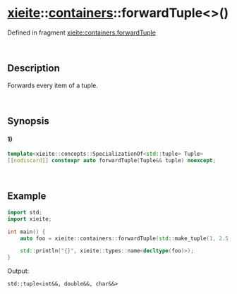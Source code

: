 # [xieite](../../xieite.md)\:\:[containers](../../containers.md)\:\:forwardTuple\<\>\(\)
Defined in fragment [xieite:containers.forwardTuple](../../../src/containers/forward_tuple.cpp)

&nbsp;

## Description
Forwards every item of a tuple.

&nbsp;

## Synopsis
#### 1)
```cpp
template<xieite::concepts::SpecializationOf<std::tuple> Tuple>
[[nodiscard]] constexpr auto forwardTuple(Tuple&& tuple) noexcept;
```

&nbsp;

## Example
```cpp
import std;
import xieite;

int main() {
    auto foo = xieite::containers::forwardTuple(std::make_tuple(1, 2.5, 'a'));

    std::println("{}", xieite::types::name<decltype(foo)>);
}
```
Output:
```
std::tuple<int&&, double&&, char&&>
```
